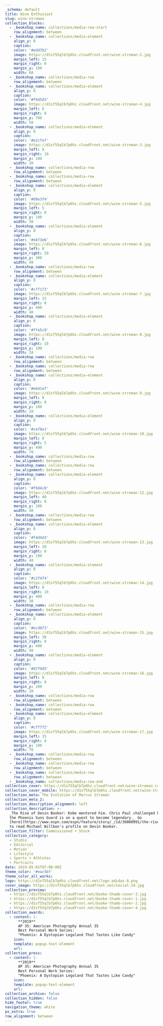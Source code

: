 ```yaml
---
_schema: default
title: Wine Enthusiast
slug: wine-stroman
collection_blocks:
  - _bookshop_name: collections/media-row-start
    row_alignment: between
  - _bookshop_name: collections/media-element
    align_y: 0
    caption:
    color: '#edd7b2'
    image: https://d1sf55qlb7p6hz.cloudfront.net/wine-stroman-2.jpg
    margin_left: 15
    margin_right: 0
    margin_y: 100
    width: 60
  - _bookshop_name: collections/media-row
    row_alignment: between
  - _bookshop_name: collections/media-element
    align_y: 0
    caption:
    color: '#f9d5d3'
    image: https://d1sf55qlb7p6hz.cloudfront.net/wine-stroman-4.jpg
    margin_left: 0
    margin_right: 0
    margin_y: 700
    width: 50
  - _bookshop_name: collections/media-element
    align_y: 0
    caption:
    color: '#e2cfef'
    image: https://d1sf55qlb7p6hz.cloudfront.net/wine-stroman-3.jpg
    margin_left: 0
    margin_right: 10
    margin_y: 100
    width: 30
  - _bookshop_name: collections/media-row
    row_alignment: between
  - _bookshop_name: collections/media-row
    row_alignment: between
  - _bookshop_name: collections/media-element
    align_y: 0
    caption:
    color: '#d9e3f4'
    image: https://d1sf55qlb7p6hz.cloudfront.net/wine-stroman-5.jpg
    margin_left: 5
    margin_right: 0
    margin_y: 100
    width: 30
  - _bookshop_name: collections/media-element
    align_y: 0
    caption:
    color: '#e6f3e6'
    image: https://d1sf55qlb7p6hz.cloudfront.net/wine-stroman-6.jpg
    margin_left: 0
    margin_right: 20
    margin_y: 300
    width: 40
  - _bookshop_name: collections/media-row
    row_alignment: between
  - _bookshop_name: collections/media-element
    align_y: 0
    caption:
    color: '#cff1f3'
    image: https://d1sf55qlb7p6hz.cloudfront.net/wine-stroman-7.jpg
    margin_left: 15
    margin_right: 0
    margin_y: 400
    width: 40
  - _bookshop_name: collections/media-element
    align_y: 0
    caption:
    color: '#ffe5c9'
    image: https://d1sf55qlb7p6hz.cloudfront.net/wine-stroman-8.jpg
    margin_left: 0
    margin_right: 10
    margin_y: 100
    width: 20
  - _bookshop_name: collections/media-row
    row_alignment: between
  - _bookshop_name: collections/media-row
    row_alignment: between
  - _bookshop_name: collections/media-element
    align_y: 0
    caption:
    color: '#ebd1ef'
    image: https://d1sf55qlb7p6hz.cloudfront.net/wine-stroman-9.jpg
    margin_left: 0
    margin_right: 0
    margin_y: 100
    width: 20
  - _bookshop_name: collections/media-element
    align_y: 0
    caption:
    color: '#cef8e1'
    image: https://d1sf55qlb7p6hz.cloudfront.net/wine-stroman-10.jpg
    margin_left: 0
    margin_right: 5
    margin_y: 400
    width: 70
  - _bookshop_name: collections/media-row
    row_alignment: between
  - _bookshop_name: collections/media-row
    row_alignment: between
  - _bookshop_name: collections/media-element
    align_y: 0
    caption:
    color: '#f9d4c0'
    image: https://d1sf55qlb7p6hz.cloudfront.net/wine-stroman-12.jpg
    margin_left: 40
    margin_right: 0
    margin_y: 100
    width: 40
  - _bookshop_name: collections/media-row
    row_alignment: between
  - _bookshop_name: collections/media-element
    align_y: 0
    caption:
    color: '#f4d4d3'
    image: https://d1sf55qlb7p6hz.cloudfront.net/wine-stroman-13.jpg
    margin_left: 10
    margin_right: 0
    margin_y: 100
    width: 40
  - _bookshop_name: collections/media-element
    align_y: 0
    caption:
    color: '#c2f4f4'
    image: https://d1sf55qlb7p6hz.cloudfront.net/wine-stroman-14.jpg
    margin_left: 0
    margin_right: 10
    margin_y: 400
    width: 30
  - _bookshop_name: collections/media-row
    row_alignment: between
  - _bookshop_name: collections/media-element
    align_y: 0
    caption:
    color: '#ecd8f3'
    image: https://d1sf55qlb7p6hz.cloudfront.net/wine-stroman-15.jpg
    margin_left: 30
    margin_right: 0
    margin_y: 400
    width: 40
  - _bookshop_name: collections/media-element
    align_y: 0
    caption:
    color: '#d7f9d5'
    image: https://d1sf55qlb7p6hz.cloudfront.net/wine-stroman-16.jpg
    margin_left: 0
    margin_right: 0
    margin_y: 100
    width: 20
  - _bookshop_name: collections/media-row
    row_alignment: between
  - _bookshop_name: collections/media-row
    row_alignment: between
  - _bookshop_name: collections/media-element
    align_y: 0
    caption:
    color: '#cff7f2'
    image: https://d1sf55qlb7p6hz.cloudfront.net/wine-stroman-17.jpg
    margin_left: 15
    margin_right: 0
    margin_y: 100
    width: 70
  - _bookshop_name: collections/media-row
    row_alignment: between
  - _bookshop_name: collections/media-row
    row_alignment: between
  - _bookshop_name: collections/media-row
    row_alignment: between
  - _bookshop_name: collections/media-row-end
collection_cover: https://d1sf55qlb7p6hz.cloudfront.net/wine-stroman_cover-1.jpg
collection_cover_mobile: https://d1sf55qlb7p6hz.cloudfront.net/wine-stroman_cover-vert-1.jpg
collection_meta: The Evolution of Marcus Stroman
collection_meta_2: 
collection_description_alignment: left
collection_description: >-
  _The Rise of Devin Booker: Kobe mentored him. Chris Paul challenged him. Now
  the Phoenix Suns Guard is on a quest to become legendary._ Go
  [here](https://www.espn.com/espn/feature/story/_/id/30800991/the-rise-devin-booker)
  to read Michael Willbon's profile on Devin Booker. 
collection_filter: Commissioned + Stock
collection_category:
  - Studio
  - Editorial
  - Motion
  - Lifestyle
  - Sports + Athletes
  - Portraits
date: 2019-05-01T07:00:00Z
theme_color: '#eac5bf'
theme_color_all_works:
logo: https://d1sf55qlb7p6hz.cloudfront.net/logo-adidas-8.png
cover_image: https://d1sf55qlb7p6hz.cloudfront.net/social-24.jpg
collection_preview:
  - https://d1sf55qlb7p6hz.cloudfront.net/booke-thumb-cover-3.jpg
  - https://d1sf55qlb7p6hz.cloudfront.net/booke-thumb-cover-1.jpg
  - https://d1sf55qlb7p6hz.cloudfront.net/booke-thumb-cover-2.jpg
  - https://d1sf55qlb7p6hz.cloudfront.net/booke-thumb-cover-4.jpg
collection_awards:
  - content: |-
      **2019**  
      AP 35: American Photography Annual 35  
      Best Personal Work Series:  
      "Phoenix: A Dystopian Legoland That Tastes Like Candy"
    icon:
    template: popup-text-element
    url:
collection_press:
  - content: |-
      **2019**  
      AP 35: American Photography Annual 35  
      Best Personal Work Series:  
      "Phoenix: A Dystopian Legoland That Tastes Like Candy"
    icon:
    template: popup-text-element
    url:
collection_archive: false
collection_hidden: false
hide_footer: true
navigation_theme: white
px_extra: true
row_alignment: between
---
```

